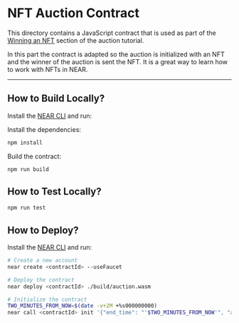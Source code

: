 # NFT Auction Contract

This directory contains a JavaScript contract that is used as part of the [Winning an NFT](https://docs.near.org/tutorials/auction/winning-an-nft) section of the auction tutorial.

In this part the contract is adapted so the auction is initialized with an NFT and the winner of the auction is sent the NFT. It is a great way to learn how to work with NFTs in NEAR.

---

## How to Build Locally?

Install the [NEAR CLI](https://docs.near.org/tools/near-cli#installation) and run:

Install the dependencies:

```bash
npm install
```

Build the contract:

```bash
npm run build
```

## How to Test Locally?

```bash
npm run test
```

## How to Deploy?

Install the [NEAR CLI](https://docs.near.org/tools/near-cli#installation) and run:

```bash
# Create a new account
near create <contractId> --useFaucet

# Deploy the contract
near deploy <contractId> ./build/auction.wasm

# Initialize the contract
TWO_MINUTES_FROM_NOW=$(date -v+2M +%s000000000)
near call <contractId> init '{"end_time": "'$TWO_MINUTES_FROM_NOW'", "auctioneer": "<auctioneerAccountId>", "nft_contract": "<nftContractId>", "token_id": "<tokenId>"}' --accountId <contractId>
```